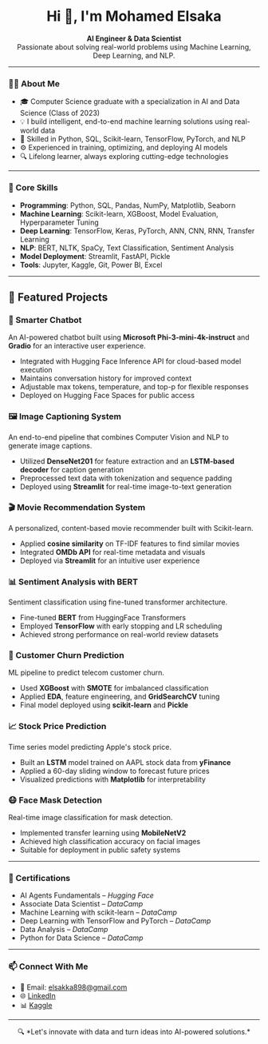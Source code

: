 <h1 align="center">Hi 👋, I'm Mohamed Elsaka</h1>

<p align="center">
  <strong>AI Engineer & Data Scientist</strong>  
  <br />
  Passionate about solving real-world problems using Machine Learning, Deep Learning, and NLP.
</p>

---

### 👨‍💻 About Me

- 🎓 Computer Science graduate with a specialization in AI and Data Science (Class of 2023) 
- 💡 I build intelligent, end-to-end machine learning solutions using real-world data  
- 🧠 Skilled in Python, SQL, Scikit-learn, TensorFlow, PyTorch, and NLP  
- ⚙️ Experienced in training, optimizing, and deploying AI models  
- 🔍 Lifelong learner, always exploring cutting-edge technologies

---

### 🧠 Core Skills

- **Programming**: Python, SQL, Pandas, NumPy, Matplotlib, Seaborn  
- **Machine Learning**: Scikit-learn, XGBoost, Model Evaluation, Hyperparameter Tuning  
- **Deep Learning**: TensorFlow, Keras, PyTorch, ANN, CNN, RNN, Transfer Learning  
- **NLP**: BERT, NLTK, SpaCy, Text Classification, Sentiment Analysis  
- **Model Deployment**: Streamlit, FastAPI, Pickle  
- **Tools**: Jupyter, Kaggle, Git, Power BI, Excel

---

## 🚀 Featured Projects

### 🤖 Smarter Chatbot  
An AI-powered chatbot built using **Microsoft Phi-3-mini-4k-instruct** and **Gradio** for an interactive user experience.  
- Integrated with Hugging Face Inference API for cloud-based model execution  
- Maintains conversation history for improved context  
- Adjustable max tokens, temperature, and top-p for flexible responses  
- Deployed on Hugging Face Spaces for public access 

### 🖼️ Image Captioning System  
An end-to-end pipeline that combines Computer Vision and NLP to generate image captions.  
- Utilized **DenseNet201** for feature extraction and an **LSTM-based decoder** for caption generation  
- Preprocessed text data with tokenization and sequence padding  
- Deployed using **Streamlit** for real-time image-to-text generation  

### 🎬 Movie Recommendation System  
A personalized, content-based movie recommender built with Scikit-learn.  
- Applied **cosine similarity** on TF-IDF features to find similar movies  
- Integrated **OMDb API** for real-time metadata and visuals  
- Deployed via **Streamlit** for an intuitive user experience  

### 📊 Sentiment Analysis with BERT  
Sentiment classification using fine-tuned transformer architecture.  
- Fine-tuned **BERT** from HuggingFace Transformers  
- Employed **TensorFlow** with early stopping and LR scheduling  
- Achieved strong performance on real-world review datasets  

### 🚪 Customer Churn Prediction  
ML pipeline to predict telecom customer churn.  
- Used **XGBoost** with **SMOTE** for imbalanced classification  
- Applied **EDA**, feature engineering, and **GridSearchCV** tuning  
- Final model deployed using **scikit-learn** and **Pickle**  

### 📈 Stock Price Prediction  
Time series model predicting Apple's stock price.  
- Built an **LSTM** model trained on AAPL stock data from **yFinance**  
- Applied a 60-day sliding window to forecast future prices  
- Visualized predictions with **Matplotlib** for interpretability  

### 😷 Face Mask Detection  
Real-time image classification for mask detection.  
- Implemented transfer learning using **MobileNetV2**  
- Achieved high classification accuracy on facial images  
- Suitable for deployment in public safety systems  


---

### 📄 Certifications

- AI Agents Fundamentals – *Hugging Face*
- Associate Data Scientist – *DataCamp*  
- Machine Learning with scikit-learn – *DataCamp* 
- Deep Learning with TensorFlow and PyTorch – *DataCamp*
- Data Analysis – *DataCamp* 
- Python for Data Science – *DataCamp* 


---

### 📫 Connect With Me

- 📧 Email: elsakka898@gmail.com  
- 🌐 [LinkedIn](https://www.linkedin.com/in/mohamed-elsaka)  
- 📊 [Kaggle](https://www.kaggle.com/mohamedelsakadev)

---

<p align="center">
  🔍 *Let's innovate with data and turn ideas into AI-powered solutions.*  
</p>
